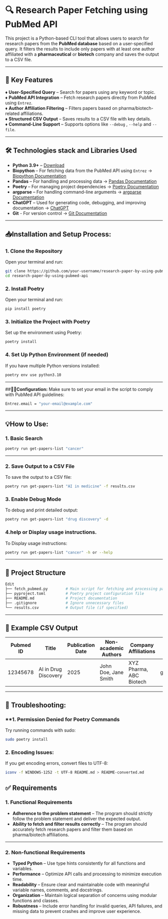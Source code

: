 # 🔍 Research Paper Fetching using PubMed API

This project is a Python-based CLI tool that allows users to search for research papers from the **PubMed database** based on a user-specified query. It filters the results to include only papers with at least one author affiliated with a **pharmaceutical** or **biotech** company and saves the output to a CSV file.

---

## 🔑 **Key Features**
♦️ **User-Specified Query** – Search for papers using any keyword or topic.  
♦️ **PubMed API Integration** – Fetch research papers directly from PubMed using `Entrez`.  
♦️ **Author Affiliation Filtering** – Filters papers based on pharma/biotech-related affiliations.  
♦️ **Structured CSV Output** – Saves results to a CSV file with key details.  
♦️ **Command-Line Support** – Supports options like `--debug` , `--help` and `--file`.  

---

## 🛠️ **Technologies stack and Libraries Used**
- **Python 3.9+** – [Download](https://www.python.org/downloads/)  
- **Biopython** – For fetching data from the PubMed API using `Entrez` → [Biopython Documentation](https://biopython.org/wiki/Main_Page)  
- **Pandas** – For handling and processing data → [Pandas Documentation](https://pandas.pydata.org/)  
- **Poetry** – For managing project dependencies → [Poetry Documentation](https://python-poetry.org/)  
- **argparse** – For handling command-line arguments → [argparse Documentation](https://docs.python.org/3/library/argparse.html)  
- **ChatGPT** – Used for generating code, debugging, and improving documentation → [ChatGPT](https://chat.openai.com)  
- **Git** - For version control → [Git Documentation](https://git-scm.com/doc)
---

## 📥**Installation and Setup Process:**
### **1. Clone the Repository**
Open your terminal and run:
```bash
git clone https://github.com/your-username/research-paper-by-using-pubmed-api.git
cd research-paper-by-using-pubmed-api
```

### **2. Install Poetry**
Open your terminal and run:
```bash
pip install poetry
```
### **3. Initialize the Project with Poetry**
Set up the environment using Poetry:
```bash
poetry install
```

### **4. Set Up Python Environment (if needed)**
If you have multiple Python versions installed:
```bash
poetry env use python3.10
```
---

##🧑‍🔧**Configuration:**
Make sure to set your email in the script to comply with PubMed API guidelines:
```bash
Entrez.email = "your-email@example.com"
```
---

## **💡How to Use:**
### **1. Basic Search**
```bash
poetry run get-papers-list "cancer"
```
---

### **2. Save Output to a CSV File**
To save the output to a CSV file:
```bash
poetry run get-papers-list "AI in medicine" -f results.csv
```

### **3. Enable Debug Mode**
To debug and print detailed output:
```bash
poetry run get-papers-list "drug discovery" -d
```
### **4.help or Display usage instructions.**
To Display usage instructions:
```bash
poetry run get-papers-list "cancer" -h or --help
```

---

## **🔗 Project Structure**
```bash
Edit
├── fetch_pubmed.py        # Main script for fetching and processing papers
├── pyproject.toml         # Poetry project configuration file
├── README.md              # Project documentation
├── .gitignore             # Ignore unnecessary files
└── results.csv            # Output file (if specified)
```

----

## 📝 **Example CSV Output**
| Pubmed ID | Title | Publication Date | Non-academic Authors | Company Affiliations | Corresponding Author Email |
|-----------|-------|------------------|-----------------------|----------------------|----------------------------|
| 12345678  | AI in Drug Discovery | 2025 | John Doe, Jane Smith | XYZ Pharma, ABC Biotech | goutamachari06@gmail.com |

----

## 🔧 **Troubleshooting:**
### **1. Permission Denied for Poetry Commands
Try running commands with sudo:
```bash
sudo poetry install
```

### **2. Encoding Issues:**
If you get encoding errors, convert files to UTF-8:
```bash
iconv -f WINDOWS-1252 -t UTF-8 README.md > README-converted.md
```

## ✅ **Requirements**
### **1. Functional Requirements**
- **Adherence to the problem statement** – The program should strictly follow the problem statement and deliver the expected output.  
- **Ability to fetch and filter results correctly** – The program should accurately fetch research papers and filter them based on pharma/biotech affiliations.  

---

### **2. Non-functional Requirements**
- **Typed Python** – Use type hints consistently for all functions and variables.  
- **Performance** – Optimize API calls and processing to minimize execution time.  
- **Readability** – Ensure clear and maintainable code with meaningful variable names, comments, and docstrings.  
- **Organization** – Maintain logical separation of concerns using modular functions and classes.  
- **Robustness** – Include error handling for invalid queries, API failures, and missing data to prevent crashes and improve user experience.  








